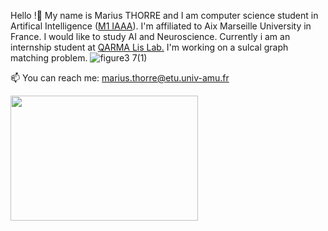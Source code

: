 Hello !👋 My name is Marius THORRE and I am computer science student in Artifical Intelligence (<a href="https://formations.univ-amu.fr/ME5SIN-PRSIN5AC.html">M1 IAAA</a>). 
I'm affiliated to Aix Marseille University in France. I would like to study AI and Neuroscience.
Currently i am an internship student at <a href="https://qarma.lis-lab.fr/">QARMA Lis Lab.</a>
I'm working on a sulcal graph matching problem.
![figure3 7(1)](https://github.com/Morpheus5828/Morpheus5828/assets/77981546/5c969c8e-7505-4806-a583-643e1013b048)


📫 You can reach me: marius.thorre@etu.univ-amu.fr




<img src="https://upload.wikimedia.org/wikipedia/commons/1/17/Digital_rain_animation_small_letters_clear.gif" width="300" height="200" />

